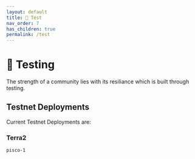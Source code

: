 ```yaml
---
layout: default
title: 🧪 Test
nav_order: 7
has_children: true
permalink: /test
---
```


# 🧪 Testing

The strength of a community lies with its resiliance which is built through testing.

## Testnet Deployments

Current Testnet Deployments are:

### Terra2
```pisco-1```
